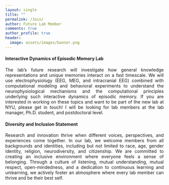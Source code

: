 ```yaml
---
layout: single
title: ""
permalink: /Join/
author: Future Lab Member
comments: true
author_profile: true
header:
  image: assets/images/banner.png
---
```

<h4>Interactive Dynamics of Episodic Memory Lab</h4>

 <p align="justify">
 The lab’s future research will investigate how general knowledge representations and unique memories interact on a fast timescale. We will use electrophysiology (EEG, MEG, and intracranial EEG) combined with computational modeling and behavioral experiments to understand the neurophysiological mechanisms and the computational principles underlying such interactive dynamics of episodic memory. If you are interested in working on these topics and want to be part of the new lab at NYU, please get in touch! I will be looking for lab members at the lab manager, Ph.D. student, and postdoctoral level.
 </p>
<h4>Diversity and Inclusion Statement</h4>
 <p align="justify">
Research and innovation thrive when different voices, perspectives, and experiences come together. In our lab, we welcome members from all backgrounds and identities, including but not limited to race, age, gender identity, religion, neurodiversity, and citizenship. We are committed to creating an inclusive environment where everyone feels a sense of belonging. Through a culture of listening, mutual understanding, mutual respect, open-mindedness, and a dedication to continuous learning and unlearning, we actively foster an atmosphere where every lab member can thrive and be their best self.
 </p>